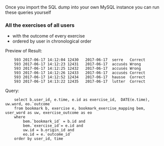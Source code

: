 Once you import the SQL dump into your own MySQL instance
you can run these queries yourself

### All the exercises of all users
- with the outcome of every exercise
- ordered by user in chronological order

Preview of Result: 

		593	2017-06-17 14:12:04	12430	2017-06-17	serre	Correct
		593	2017-06-17 14:12:23	12431	2017-06-17	accusés	Wrong
		593	2017-06-17 14:12:25	12432	2017-06-17	accusés	Wrong
		593	2017-06-17 14:12:26	12433	2017-06-17	accusés	Correct
		593	2017-06-17 14:12:52	12434	2017-06-17	hausse	Correct
		593	2017-06-17 14:13:22	12435	2017-06-17	lutter	Correct		

Query:

		select b.user_id, e.time, e.id as exercise_id,  DATE(e.time), uw.word, eo.`outcome`
		from bookmark b, exercise e, bookmark_exercise_mapping bem, user_word as uw, exercise_outcome as eo
		where
		    bem.`bookmark_id` = b.id and
		    bem.`exercise_id`= e.id and
		    uw.id = b.origin_id and
		    eo.id = e.`outcome_id`
		order by user_id, time

